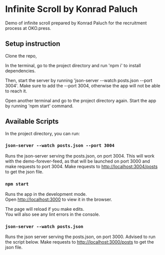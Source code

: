 # Infinite Scroll by Konrad Paluch
Demo of infinite scroll prepared by Konrad Paluch for the recruitment process at OKO.press.

## Setup instruction
Clone the repo,

In the terminal, go to the project directory and run 'npm i' to install dependencies.

Then, start the server by running 'json-server --watch posts.json --port 3004'. 
Make sure to add the --port 3004, otherwise the app will not be able to reach it.

Open another terminal and go to the project directory again. Start the app by running 'npm start' command. 

## Available Scripts

In the project directory, you can run:

### `json-server --watch posts.json --port 3004`

Runs the json-server serving the posts.json, on port 3004.
This will work with the demo-forever-feed, as that will be launched on port 3000 and make requests to port 3004. 
Make requests to  [http://localhost:3004/posts](http://localhost:3004/posts) to get the json file.

### `npm start`

Runs the app in the development mode.\
Open [http://localhost:3000](http://localhost:3000) to view it in the browser.

The page will reload if you make edits.\
You will also see any lint errors in the console.

### `json-server --watch posts.json`

Runs the json server serving the posts.json, on port 3000.
Advised to run the script below.
Make requests to  [http://localhost:3000/posts](http://localhost:3000/posts) to get the json file.


